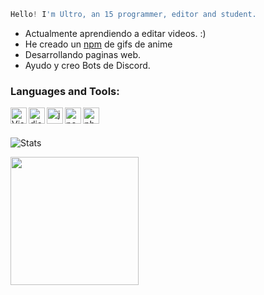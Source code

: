 ```js
Hello! I'm Ultro, an 15 programmer, editor and student.
```

-  Actualmente aprendiendo a editar videos. :)
-  He creado un <a href="https://www.npmjs.com/package/soyultro">npm</a> de gifs de anime
-  Desarrollando paginas web. 
-  Ayudo y creo Bots de Discord. <br />

### Languages and Tools:

<img align="left" alt="Visual Studio Code" width="26px" src="https://i.imgur.com/LwSdAlE.png" />
<img align="left" alt="discord.js" width="26px" src="https://i.imgur.com/SI1DZf3.png" />
<img align="left" alt="js" width="26px" src="https://i.imgur.com/3u1wzwE.png" />
<img align="left" alt="node.js" width="26px" src="https://i.imgur.com/tYLFZBh.png" /> 
<img align="left" alt="photoshop" width="26px" src="https://i.imgur.com/OC1RcS5.jpg" /> <br />

<br />

![Stats](https://github-readme-stats.vercel.app/api?username=soyultro&show_icons=true&theme=radical)

<div align="left">
  <a href="https://discord.com/users/219676455204814851">
    <img src="https://lanyard-profile-readme.vercel.app/api/219676455204814851?animated=true" align="left" height="205">
  </a>
</div>
